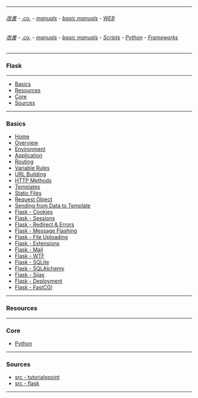 
---

###### [改善](https://github.com/ttltrk/0C/blob/master/README.MD) - [.co.](https://github.com/ttltrk/PRG/blob/master/CODING.MD) - [manuals](https://github.com/ttltrk/PRG/blob/master/MAN.MD) - [basic manuals](https://github.com/ttltrk/PRG/blob/master/MANUALS.MD) - [WEB](https://github.com/ttltrk/WEB/blob/master/BMW/BMW.MD)

###### [改善](https://github.com/ttltrk/0C/blob/master/README.MD) - [.co.](https://github.com/ttltrk/PRG/blob/master/CODING.MD) - [manuals](https://github.com/ttltrk/PRG/blob/master/MAN.MD) - [basic manuals](https://github.com/ttltrk/PRG/blob/master/MANUALS.MD) - [Scripts](https://github.com/ttltrk/PRG/blob/master/PY/DOC/SC/SC.MD) - [Python](https://github.com/ttltrk/PRG/blob/master/PY/DOC/OPYM/OPYM.MD) - [Frameworks](https://github.com/ttltrk/PRG/blob/master/PY/DOC/OPYM/08/FRAME.MD)

---

### Flask

---

* <a href="#01">Basics</a>
* <a href="#02">Resources</a>
* <a href="#03">Core</a>
* <a href="#04">Sources</a>

---

### <h3 id="01">Basics</h3>

* <a href="">Home</a>
* <a href="">Overview</a>
* <a href="">Environment</a>
* <a href="">Application</a>
* <a href="">Routing</a>
* <a href="">Variable Rules</a>
* <a href="">URL Building</a>
* <a href="">HTTP Methods</a>
* <a href="">Templates</a>
* <a href="">Static Files</a>
* <a href="">Request Object</a>
* <a href="">Sending from Data to Template</a>
* <a href="">Flask - Cookies</a>
* <a href="">Flask - Sessions</a>
* <a href="">Flask - Redirect & Errors</a>
* <a href="">Flask - Message Flashing</a>
* <a href="">Flask - File Uploading</a>
* <a href="">Flask - Extensions</a>
* <a href="">Flask - Mail</a>
* <a href="">Flask - WTF</a>
* <a href="">Flask - SQLite</a>
* <a href="">Flask - SQLAlchemy</a>
* <a href="">Flask - Sijax</a>
* <a href="">Flask - Deployment</a>
* <a href="">Flask - FastCGI</a>

---

### <h3 id="02">Resources</h3>

---

### <h3 id="03">Core</h3>

* <a href="https://github.com/ttltrk/PRG/blob/master/PY/DOC/OPYM/OPYM.MD">Python</a>

---

### <h3 id="04">Sources</h3>

* [src - tutorialspoint](https://www.tutorialspoint.com/flask/index.htm)
* [src - flask](http://flask.pocoo.org/)

---
